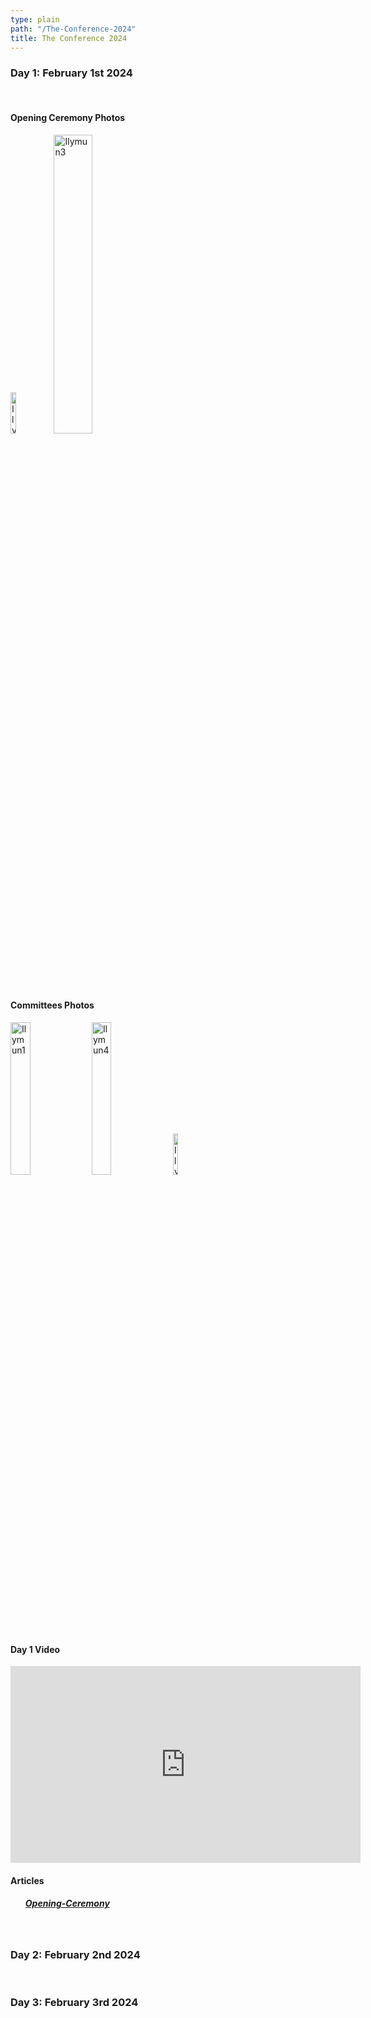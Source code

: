 ```yaml
---
type: plain
path: "/The-Conference-2024"
title: The Conference 2024
---
```


<h3>Day 1: February 1st 2024</h3>
<br>

<h4>Opening Ceremony Photos</h4>
<img src="https://ilymun.org/images/Ilymun1.png" alt="Ilymun2" style="width: 13%;"/>
<img src="https://ilymun.org/images/Ilymun3.png" alt="Ilymun3" style="width: 35%;"/>
<br>

<h4>Committees Photos</h4>
<img src="https://ilymun.org/images/Ilymun2.png" alt="Ilymun1" style="width: 25%"/>
<img src="https://ilymun.org/images/Ilymun4.png" alt="Ilymun4" style="width: 25%;"/>
<img src="https://ilymun.org/images/Ilymun5.png" alt="Ilymun5" style="width: 13%;"/>
<br>

<h4>Day 1 Video</h4>

<iframe width="560" height="315" src="https://www.youtube.com/embed/Ow2LeJfoes8?si=SJA3UQQCggwVj3x_" title="YouTube video player" frameborder="0" allow="accelerometer; autoplay; clipboard-write; encrypted-media; gyroscope; picture-in-picture; web-share" allowfullscreen style="position: relative;"></iframe><br>

<h4>Articles</h4>
<ul>
<h5><a href="https://ilymun.org/images/Opening-Ceremony.pdf" download="Opening-Ceremony.pdf"><b>Opening-Ceremony</b></a></h5>
</ul>
<br>
<h3>Day 2: February 2nd 2024</h3>
<br>

<h3>Day 3: February 3rd 2024</h3>
<br>




